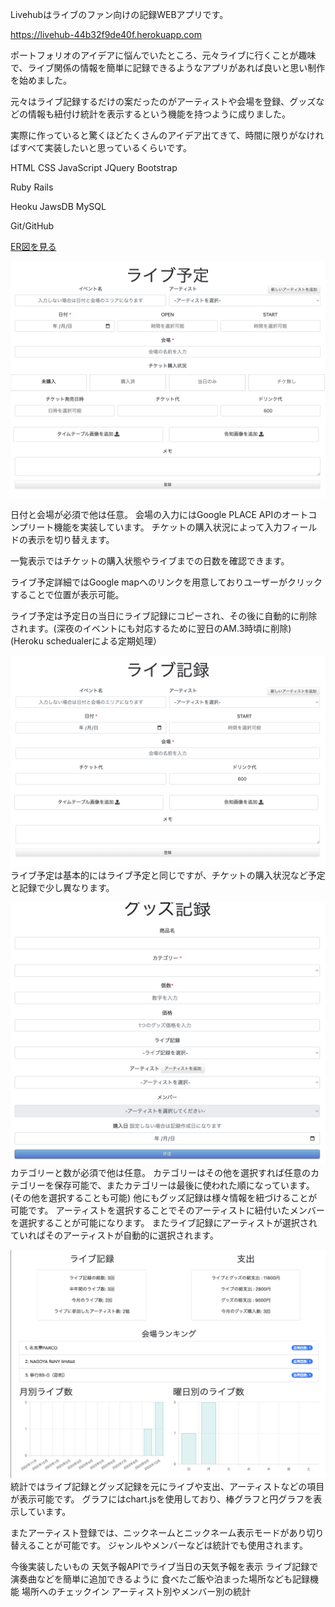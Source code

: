 Livehubはライブのファン向けの記録WEBアプリです。

https://livehub-44b32f9de40f.herokuapp.com

ポートフォリオのアイデアに悩んでいたところ、元々ライブに行くことが趣味で、ライブ関係の情報を簡単に記録できるようなアプリがあれば良いと思い制作を始めました。

元々はライブ記録するだけの案だったのがアーティストや会場を登録、グッズなどの情報も紐付け統計を表示するという機能を持つように成りました。

実際に作っていると驚くほどたくさんのアイデア出てきて、時間に限りがなければすべて実装したいと思っているくらいです。

HTML
CSS
JavaScript
JQuery
Bootstrap

Ruby
Rails

Heoku
JawsDB MySQL

Git/GitHub

[ER図を見る](./erd.pdf)

![ライブ予定](./app/assets/images/shedules.png)

日付と会場が必須で他は任意。
会場の入力にはGoogle PLACE APIのオートコンプリート機能を実装しています。
チケットの購入状況によって入力フィールドの表示を切り替えます。

一覧表示ではチケットの購入状態やライブまでの日数を確認できます。

ライブ予定詳細ではGoogle mapへのリンクを用意しておりユーザーがクリックすることで位置が表示可能。

ライブ予定は予定日の当日にライブ記録にコピーされ、その後に自動的に削除されます。(深夜のイベントにも対応するために翌日のAM.3時頃に削除)
(Heroku schedualerによる定期処理）

![ライブ記録](./app/assets/images/records.png)
ライブ予定は基本的にはライブ予定と同じですが、チケットの購入状況など予定と記録で少し異なります。

![グッズ記録](./app/assets/images/goods.png)
カテゴリーと数が必須で他は任意。
カテゴリーはその他を選択すれば任意のカテゴリーを保存可能で、またカテゴリーは最後に使われた順になっています。(その他を選択することも可能) 
他にもグッズ記録は様々情報を紐づけることが可能です。
アーティストを選択することでそのアーティストに紐付いたメンバーを選択することが可能になります。
またライブ記録にアーティストが選択されていればそのアーティストが自動的に選択されます。

![統計](./app/assets/images/sti.png)
統計ではライブ記録とグッズ記録を元にライブや支出、アーティストなどの項目が表示可能です。
グラフにはchart.jsを使用しており、棒グラフと円グラフを表示しています。

またアーティスト登録では、ニックネームとニックネーム表示モードがあり切り替えることが可能です。
ジャンルやメンバーなどは統計でも使用されます。

今後実装したいもの
天気予報APIでライブ当日の天気予報を表示
ライブ記録で演奏曲などを簡単に追加できるように
食べたご飯や泊まった場所なども記録機能
場所へのチェックイン
アーティスト別やメンバー別の統計
